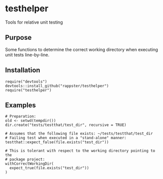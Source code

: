 testhelper
======

Tools for relative unit testing

## Purpose 

Some functions to determine the correct working directory when executing unit tests line-by-line.

## Installation 

```
require("devtools")
devtools::install_github("rappster/testhelper")
require("testhelper")
```

## Examples

```
# Preparation:
old <- setwd(tempdir())
dir.create("tests/testthat/test_dir", recursive = TRUE)

# Assumes that the following file exists: ~/tests/testthat/test_dir
# Failing test when executed in a "stand-alone" manner:
testthat::expect_false(file.exists("test_dir"))

# This is tolerant with respect to the working directory pointing to the 
# package project:
withCorrectWorkingDir(
  expect_true(file.exists("test_dir"))
)
```

